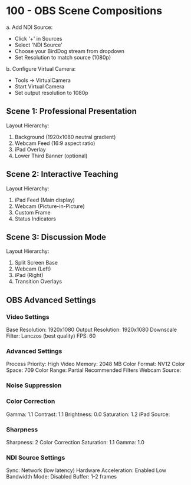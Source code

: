 # 100 - OBS Scene Compositions

a. Add NDI Source:
   - Click '+' in Sources
   - Select 'NDI Source'
   - Choose your BirdDog stream from dropdown
   - Set Resolution to match source (1080p)

b. Configure Virtual Camera:
   - Tools → VirtualCamera
   - Start Virtual Camera
   - Set output resolution to 1080p

## Scene 1: Professional Presentation

Layout Hierarchy:

1. Background (1920x1080 neutral gradient)
2. Webcam Feed (16:9 aspect ratio)
3. iPad Overlay
4. Lower Third Banner (optional)
   
## Scene 2: Interactive Teaching

Layout Hierarchy:

1. iPad Feed (Main display)
2. Webcam (Picture-in-Picture)
3. Custom Frame
4. Status Indicators
   
## Scene 3: Discussion Mode

Layout Hierarchy:

1. Split Screen Base
2. Webcam (Left)
3. iPad (Right)
4. Transition Overlays

## OBS Advanced Settings

### Video Settings
Base Resolution: 1920x1080
Output Resolution: 1920x1080
Downscale Filter: Lanczos (best quality)
FPS: 60

### Advanced Settings
Process Priority: High
Video Memory: 2048 MB
Color Format: NV12
Color Space: 709
Color Range: Partial
Recommended Filters
Webcam Source:

### Noise Suppression

### Color Correction
Gamma: 1.1
Contrast: 1.1
Brightness: 0.0
Saturation: 1.2
iPad Source:

### Sharpness
Sharpness: 2
Color Correction
Saturation: 1.1
Gamma: 1.0

### NDI Source Settings
Sync: Network (low latency)
Hardware Acceleration: Enabled
Low Bandwidth Mode: Disabled
Buffer: 1-2 frames

